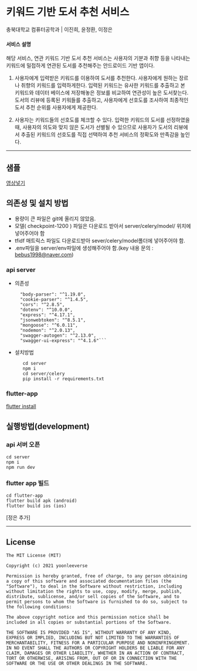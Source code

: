 # 키워드 기반 도서 추천 서비스
충북대학교 컴퓨터공학과 | 이진희, 윤정환, 이정은

#### 서비스 설명
해당 서비스, 연관 키워드 기반 도서 추천 서비스는 사용자의 기분과 취향 등을 나타내는 키워드에 밀접하게 연관된 도서를 추천해주는 안드로이드 기반 앱이다.

1. 사용자에게 입력받은 키워드를 이용하여 도서를 추천한다.
사용자에게 원하는 장르나 취향의 키워드를 입력하게한다. 입력된 키워드는 유사한 키워드를 추출하고 본 키워드와 데이터 베이스에 저장해놓은 정보를 비교하여 연관성이 높은 도서찾는다. 도서의 리뷰에 등록된 키워들를 추출하고, 사용자에게 선호도를 조사하여 최종적인 도서 추천 순위를 사용자에게 제공한다.

2. 사용자는 키워드들의 선호도를 체크할 수 있다.
입력한 키워드의 도서를 선정하였을 때, 사용자의 의도와 맞지 않은 도서가 선별될 수 있으므로 사용자가 도서의 리뷰에서 추출된 키워드의 선호도를 직접 선택하여 추천 서비스의 정확도와 만족감을 높인다.
-----
## 샘플
[영상넣기](영상넣기)

## 의존성 및 설치 방법
* 용량이 큰 파일은 git에 올리지 않았음.
* 모델( checkpoint-1200 ) 파일은 다운로드 받아서 server/celery/model/ 위치에 넣어주어야 함
* tfidf 매트릭스 파일도 다운로드받아 sever/celery/model폴더에 넣어주어야 함.
* .env파일을 server/env파일에 생성해주어야 함.(key 내용 문의 :  bebus1998@naver.com)


### api server
*  의존성
      ```  "bcryptjs": "^2.4.3",
        "body-parser": "^1.19.0",
        "cookie-parser": "^1.4.5",
        "cors": "^2.8.5",
        "dotenv": "^10.0.0",
        "express": "^4.17.1",
        "jsonwebtoken": "^8.5.1",
        "mongoose": "^6.0.11",
        "nodemon": "^2.0.13",
        "swagger-autogen": "^2.13.0",
        "swagger-ui-express": "^4.1.6"```
* 설치방법
     ```
        cd server
        npm i
        cd server/celery
        pip install -r requirements.txt
    ```

### flutter-app
[flutter install](https://docs.flutter.dev/get-started/install)
<br />

## 실행방법(development)
### api 서버 오픈
```
cd server
npm i
npm run dev
```

### flutter app 빌드
```
cd flutter-app
flutter build apk (android)
flutter build ios (ios)
```
[정은 추가]



----
## License
```
The MIT License (MIT)

Copyright (c) 2021 yoonleeverse

Permission is hereby granted, free of charge, to any person obtaining a copy of this software and associated documentation files (the "Software"), to deal in the Software without restriction, including without limitation the rights to use, copy, modify, merge, publish, distribute, sublicense, and/or sell copies of the Software, and to permit persons to whom the Software is furnished to do so, subject to the following conditions:

The above copyright notice and this permission notice shall be included in all copies or substantial portions of the Software.

THE SOFTWARE IS PROVIDED "AS IS", WITHOUT WARRANTY OF ANY KIND, EXPRESS OR IMPLIED, INCLUDING BUT NOT LIMITED TO THE WARRANTIES OF MERCHANTABILITY, FITNESS FOR A PARTICULAR PURPOSE AND NONINFRINGEMENT. IN NO EVENT SHALL THE AUTHORS OR COPYRIGHT HOLDERS BE LIABLE FOR ANY CLAIM, DAMAGES OR OTHER LIABILITY, WHETHER IN AN ACTION OF CONTRACT, TORT OR OTHERWISE, ARISING FROM, OUT OF OR IN CONNECTION WITH THE SOFTWARE OR THE USE OR OTHER DEALINGS IN THE SOFTWARE.

```
